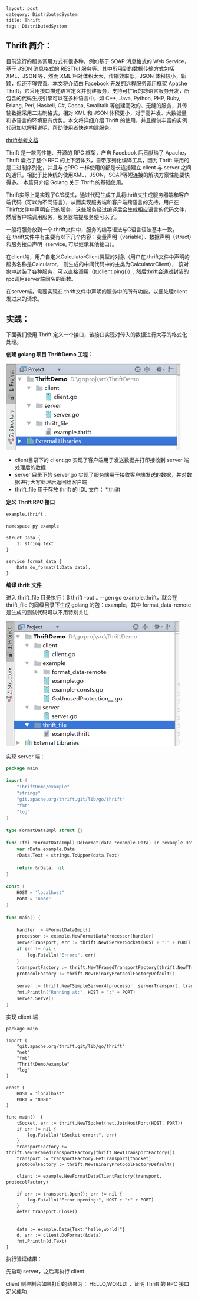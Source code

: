 ```
layout: post
category: DistributedSystem
title: Thrift
tags: DistributedSystem
```

## Thrift 简介：

目前流行的服务调用方式有很多种，例如基于 SOAP 消息格式的 Web Service，基于 JSON 消息格式的 RESTful 服务等。其中所用到的数据传输方式包括 XML，JSON 等，然而 XML 相对体积太大，传输效率低，JSON 体积较小，新颖，但还不够完善。本文将介绍由 Facebook 开发的远程服务调用框架 Apache Thrift，它采用接口描述语言定义并创建服务，支持可扩展的跨语言服务开发，所包含的代码生成引擎可以在多种语言中，如 C++, Java, Python, PHP, Ruby, Erlang, Perl, Haskell, C#, Cocoa, Smalltalk 等创建高效的、无缝的服务，其传输数据采用二进制格式，相对 XML 和 JSON 体积更小，对于高并发、大数据量和多语言的环境更有优势。本文将详细介绍 Thrift 的使用，并且提供丰富的实例代码加以解释说明，帮助使用者快速构建服务。

[thrift参考文档](https://www.ibm.com/developerworks/cn/java/j-lo-apachethrift/index.html)

Thrift 是一款高性能、开源的 RPC 框架，产自 Facebook 后贡献给了 Apache，Thrift 囊括了整个 RPC 的上下游体系，自带序列化编译工具，因为 Thrift 采用的是二进制序列化，并且与 gRPC 一样使用的都是长连接建立 client 与 server 之间的通讯，相比于比传统的使用XML，JSON，SOAP等短连接的解决方案性能要快得多。
本篇只介绍 Golang 关于 Thrift 的基础使用。

Thrift实际上是实现了C/S模式，通过代码生成工具将thrift文生成服务器端和客户端代码（可以为不同语言），从而实现服务端和客户端跨语言的支持。用户在Thirft文件中声明自己的服务，这些服务经过编译后会生成相应语言的代码文件，然后客户端调用服务，服务器端提服务便可以了。

一般将服务放到一个.thrift文件中，服务的编写语法与C语言语法基本一致，在.thrift文件中有主要有以下几个内容：变量声明（variable）、数据声明（struct）和服务接口声明（service, 可以继承其他接口）。

在client端，用户自定义CalculatorClient类型的对象（用户在.thrift文件中声明的服务名称是Calculator， 则生成的中间代码中的主类为CalculatorClient）， 该对象中封装了各种服务，可以直接调用（如client.ping()）, 然后thrift会通过封装的rpc调用server端同名的函数。

在server端，需要实现在.thrift文件中声明的服务中的所有功能，以便处理client发过来的请求。

 

## 实践：
下面我们使用 Thrift 定义一个接口，该接口实现对传入的数据进行大写的格式化处理。

**创建 golang 项目 ThriftDemo 工程：**

![](https://raw.githubusercontent.com/mafulong/mdPic/master/images/d5b3806676a8c76adb1bc47272293151.webp)

- client目录下的 client.go 实现了客户端用于发送数据并打印接收到 server 端处理后的数据
- server 目录下的 server.go 实现了服务端用于接收客户端发送的数据，并对数据进行大写处理后返回给客户端
- thrift_file 用于存放 thrift 的 IDL 文件： *.thrift

**定义 Thrift RPC 接口**
```
example.thrift：

namespace py example

struct Data {
    1: string text
}

service format_data {
    Data do_format(1:Data data),
}
```

**编译 thrift 文件**

进入 thrift_file 目录执行：$ thrift -out .. --gen go example.thrift，就会在 thrift_file 的同级目录下生成 golang 的包：example，其中 format_data-remote 是生成的测试代码可以不用特别关注

![](https://raw.githubusercontent.com/mafulong/mdPic/master/images/5a72985f051051defa62bb00c1e6441b.webp)

实现 server 端：

```go
package main

import (
    "ThriftDemo/example"
    "strings"
    "git.apache.org/thrift.git/lib/go/thrift"
    "fmt"
    "log"
)

type FormatDataImpl struct {}

func (fdi *FormatDataImpl) DoFormat(data *example.Data) (r *example.Data, err error){
    var rData example.Data
    rData.Text = strings.ToUpper(data.Text)

    return &rData, nil
}

const (
    HOST = "localhost"
    PORT = "8080"
)

func main() {

    handler := &FormatDataImpl{}
    processor := example.NewFormatDataProcessor(handler)
    serverTransport, err := thrift.NewTServerSocket(HOST + ":" + PORT)
    if err != nil {
        log.Fatalln("Error:", err)
    }
    transportFactory := thrift.NewTFramedTransportFactory(thrift.NewTTransportFactory())
    protocolFactory := thrift.NewTBinaryProtocolFactoryDefault()

    server := thrift.NewTSimpleServer4(processor, serverTransport, transportFactory, protocolFactory)
    fmt.Println("Running at:", HOST + ":" + PORT)
    server.Serve()
}

```


实现 client 端

```
package main

import (
    "git.apache.org/thrift.git/lib/go/thrift"
    "net"
    "fmt"
    "ThriftDemo/example"
    "log"
)

const (
    HOST = "localhost"
    PORT = "8080"
)

func main()  {
    tSocket, err := thrift.NewTSocket(net.JoinHostPort(HOST, PORT))
    if err != nil {
        log.Fatalln("tSocket error:", err)
    }
    transportFactory := thrift.NewTFramedTransportFactory(thrift.NewTTransportFactory())
    transport := transportFactory.GetTransport(tSocket)
    protocolFactory := thrift.NewTBinaryProtocolFactoryDefault()

    client := example.NewFormatDataClientFactory(transport, protocolFactory)

    if err := transport.Open(); err != nil {
        log.Fatalln("Error opening:", HOST + ":" + PORT)
    }
    defer transport.Close()


    data := example.Data{Text:"hello,world!"}
    d, err := client.DoFormat(&data)
    fmt.Println(d.Text)
}

```
执行验证结果：

先启动 server，之后再执行 client

client 侧控制台如果打印的结果为： HELLO,WORLD! ，证明 Thrift 的 RPC 接口定义成功
